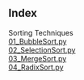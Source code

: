 ## Index
Sorting Techniques  
[01_BubbleSort.py](BubbleSort.py)  
[02_SelectionSort.py](selectionSort.py)  
[03_MergeSort.py](MergeSort.py)  
[04_RadixSort.py](radixSort.py)  
